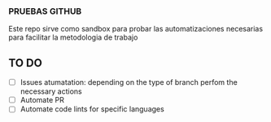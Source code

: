 ### PRUEBAS GITHUB

Este repo sirve como sandbox para probar las automatizaciones necesarias para facilitar la metodologia de trabajo

## TO DO

- [ ] Issues atumatation: depending on the type of branch perfom the necessary actions
- [ ] Automate PR
- [ ] Automate code lints for specific languages 
